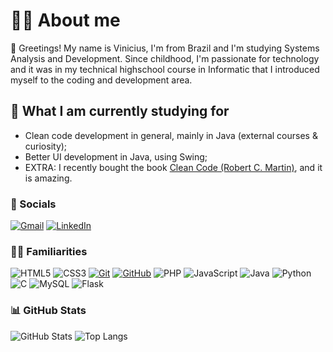 # 👨‍🎓 About me

🤝 Greetings! 
My name is Vinicius, I'm from Brazil and I'm studying Systems Analysis and Development. Since childhood, I'm passionate for technology and it was in my technical highschool course in Informatic that I introduced myself to the coding and development area.

## 🧠 What I am currently studying for
- Clean code development in general, mainly in Java (external courses & curiosity);
- Better UI development in Java, using Swing;
- EXTRA: I recently bought the book [Clean Code (Robert C. Martin)](https://www.amazon.com/Clean-Code-Handbook-Software-Craftsmanship/dp/0132350882), and it is amazing.

### 👤 Socials

[![Gmail](https://img.shields.io/badge/Gmail-333333?style=for-the-badge&logo=gmail&logoColor=red)](mailto:viniciusfonsecaoliv@gmail.com)
[![LinkedIn](https://img.shields.io/badge/-LinkedIn-000?style=for-the-badge&logo=linkedin&logoColor=30A3DC)](https://www.linkedin.com/in/vinicius-fonseca-123a98188/)

### 👨‍💻 Familiarities

![HTML5](https://img.shields.io/badge/HTML-000?style=for-the-badge&logo=html5&logoColor=30A3DC)
![CSS3](https://img.shields.io/badge/CSS3-000?style=for-the-badge&logo=css3&logoColor=E94D5F)
[![Git](https://img.shields.io/badge/Git-000?style=for-the-badge&logo=git&logoColor=E94D5F)](https://git-scm.com/doc)
[![GitHub](https://img.shields.io/badge/GitHub-000?style=for-the-badge&logo=github&logoColor=30A3DC)](https://docs.github.com/)
![PHP](https://img.shields.io/badge/PHP-777BB4?style=for-the-badge&logo=php&logoColor=white)
![JavaScript](https://img.shields.io/badge/JavaScript-F7DF1E?style=for-the-badge&logo=javascript&logoColor=black)
![Java](https://img.shields.io/badge/java-%23ED8B00.svg?style=for-the-badge&logo=openjdk&logoColor=white)
![Python](https://img.shields.io/badge/python-3670A0?style=for-the-badge&logo=python&logoColor=ffdd54)
![C](https://img.shields.io/badge/C-00599C?style=for-the-badge&logo=c&logoColor=white)
![MySQL](https://img.shields.io/badge/MySQL-00000F?style=for-the-badge&logo=mysql&logoColor=white)
![Flask](https://img.shields.io/badge/Flask-000000?style=for-the-badge&logo=Flask&logoColor=white)


### 📊 GitHub Stats

![GitHub Stats](https://github-readme-stats.vercel.app/api?username=callmevinbr&theme=transparent&bg_color=000&border_color=30A3DC&show_icons=true&icon_color=30A3DC&title_color=E94D5F&text_color=FFF&hide_title=true)
![Top Langs](https://github-readme-stats-git-masterrstaa-rickstaa.vercel.app/api/top-langs/?username=callmevinbr&layout=compact&bg_color=000&border_color=30A3DC&title_color=E94D5F&text_color=FFF)
